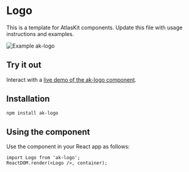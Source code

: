 # Logo

This is a template for AtlasKit components. Update this file with usage instructions and examples.

![Example ak-logo](https://bytebucket.org/atlassian/atlaskit/raw/@BITBUCKET_COMMIT@/packages/ak-logo/docs/screencast.gif)

## Try it out

Interact with a [live demo of the ak-logo component](https://aui-cdn.atlassian.com/atlaskit/stories/ak-logo/@VERSION@/).

## Installation

```sh
npm install ak-logo
```

## Using the component

Use the component in your React app as follows:

```
import Logo from 'ak-logo';
ReactDOM.render(<Logo />, container);
```
